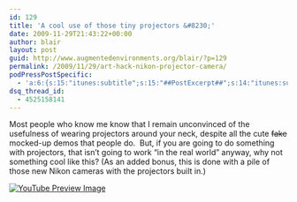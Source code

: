 ```yaml
---
id: 129
title: 'A cool use of those tiny projectors &#8230;'
date: 2009-11-29T21:43:22+00:00
author: blair
layout: post
guid: http://www.augmentedenvironments.org/blair/?p=129
permalink: /2009/11/29/art-hack-nikon-projector-camera/
podPressPostSpecific:
  - 'a:6:{s:15:"itunes:subtitle";s:15:"##PostExcerpt##";s:14:"itunes:summary";s:15:"##PostExcerpt##";s:15:"itunes:keywords";s:17:"##WordPressCats##";s:13:"itunes:author";s:10:"##Global##";s:15:"itunes:explicit";s:2:"No";s:12:"itunes:block";s:2:"No";}'
dsq_thread_id:
  - 4525158141
---
```

Most people who know me know that I remain unconvinced of the usefulness of wearing projectors around your neck, despite all the cute <span style="text-decoration: line-through">fake</span> mocked-up demos that people do.  But, if you are going to do something with projectors, that isn&#8217;t going to work &#8220;in the real world&#8221; anyway, why not something cool like this? (As an added bonus, this is done with a pile of those new Nikon cameras with the projectors built in.)

<span class="vvqbox vvqyoutube" style="width:425px;height:344px;"><span id="vvq-129-youtube-1"><a href="http://www.youtube.com/watch?v=P0tOOcgcHTE"><img src="http://img.youtube.com/vi/P0tOOcgcHTE/0.jpg" alt="YouTube Preview Image" /></a></span></span>